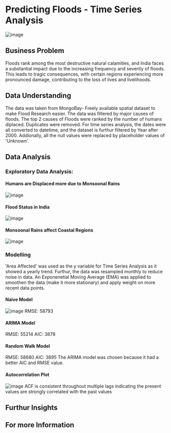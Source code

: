 # Predicting Floods - Time Series Analysis
![image](https://cdni0.trtworld.com/w960/h540/q75/60938_INDarchiveweatherclimateafp_1565768717964.jpg)


## Business Problem
Floods rank among the most destructive natural calamities, and India faces a substantial impact due to the increasing frequency and severity of floods. This leads to tragic consequences, with certain regions experiencing more pronounced damage, contributing to the loss of lives and livelihoods.
## Data Understanding
The data was taken from MongoBay- Freely available spatial dataset to make Flood Research easier. The data was filtered by major causes of floods. The top 2 causes of Floods were ranked by the number of humans diplaced. Duplicates were removed. For time series analysis, the dates were all converted to datetime, and the dataset is furthur filtered by Year after 2000.  Addionally, all the
null values were replaced by placeholder values of 'Unknown'.

## Data Analysis 

### Exploratory Data Analysis:
#### Humans are Displaced more due to Monsoonal Rains
![image](https://github.com/myt-hue/Flood-Prediction/assets/73657823/1cf9edf3-5923-4df6-895e-85de3c31887d)

#### Flood Status in India
![image](https://github.com/myt-hue/Flood-Prediction/assets/73657823/d2041016-56ef-4f30-99b8-b4496b2bfbf6)

#### Monsoonal Rains affect Coastal Regions
![image](https://github.com/myt-hue/Flood-Prediction/assets/73657823/b7083119-f186-4049-a87f-187495a979f9)

### Modelling
'Area Affected'  was used as the y variable for Time Series Analysis as it showed a yearly trend. Furthur, the data was resampled monthly to reduce noise in data. An Exponenetial Moving Average
(EMA) was applied to smoothen the data (make it more stationary) and apply weight on more recent data points. 

#### Naive Model 
![image](https://github.com/myt-hue/Flood-Prediction/assets/73657823/5f17b2fb-ba5e-41c7-a7f8-2b87288abff9)
RMSE: 58793 

#### ARIMA Model 
RMSE: 55214 
AIC: 3878

#### Random Walk Model
RMSE: 58680
AIC: 3895
The ARIMA model was chosen because it had a better AIC and RMSE value.

#### Autocorrelation Plot
![image](https://github.com/myt-hue/Flood-Prediction/assets/73657823/3e83c74f-4ad6-48eb-a778-29249f85600b)
ACF is consistent throughout multiple lags indicating the present values are strongly correlated with the past values































## Furthur Insights

## For more Information

